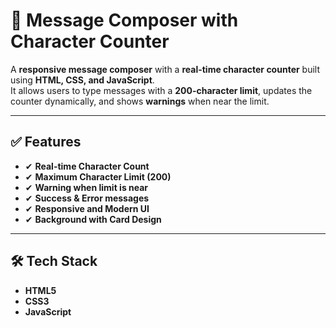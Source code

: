 # 📝 Message Composer with Character Counter

A **responsive message composer** with a **real-time character counter** built using **HTML, CSS, and JavaScript**.  
It allows users to type messages with a **200-character limit**, updates the counter dynamically, and shows **warnings** when near the limit.

---

## ✅ Features
- ✔ **Real-time Character Count**
- ✔ **Maximum Character Limit (200)**
- ✔ **Warning when limit is near**
- ✔ **Success & Error messages**
- ✔ **Responsive and Modern UI**
- ✔ **Background with Card Design**

---

## 🛠 Tech Stack
- **HTML5**
- **CSS3**
- **JavaScript**

